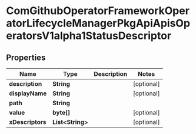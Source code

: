 
# ComGithubOperatorFrameworkOperatorLifecycleManagerPkgApiApisOperatorsV1alpha1StatusDescriptor

## Properties
Name | Type | Description | Notes
------------ | ------------- | ------------- | -------------
**description** | **String** |  |  [optional]
**displayName** | **String** |  |  [optional]
**path** | **String** |  | 
**value** | **byte[]** |  |  [optional]
**xDescriptors** | **List&lt;String&gt;** |  |  [optional]



